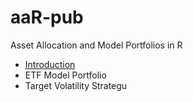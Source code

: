# aaR-pub
Asset Allocation and Model Portfolios in R

 - [Introduction](aaR_intro.md)
 - ETF Model Portfolio
 - Target Volatility Strategu
